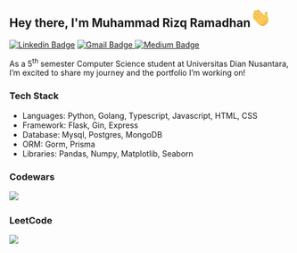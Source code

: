 ## Hey there, I'm Muhammad Rizq Ramadhan<img width=36 height=auto src="https://raw.githubusercontent.com/ABSphreak/ABSphreak/master/gifs/Hi.gif"><br>
<a href="https://www.linkedin.com/in/rizqramadhan/">
<img alt="Linkedin Badge" src="https://img.shields.io/badge/-rizqramadhan-blue?style=flat-square&amp;logo=Linkedin&amp;logoColor=white&amp;link=https://www.linkedin.com/in/rizqramadhan/" style="max-width: 100%;"></a>

<a href="mailto:rizq.ramadhan17@gmail.com">
<img alt="Gmail Badge" src="https://img.shields.io/badge/-rizq.ramadhan17@gmail.com-red?style=flat-square&amp;logo=Gmail&amp;logoColor=white&amp;link=mailto:rizq.ramadhan17@gmail.com" style="max-width: 100%;">
</a>

<a href="https://medium.com/@rizq.ramadhan17">
<img alt="Medium Badge" src="https://img.shields.io/badge/-rizq.ramadhan17-black?style=flat-square&amp;logo=Medium&amp;logoColor=white&amp;link=https://medium.com/@rizq.ramadhan17" style="max-width: 100%;">
</a>

As a 5<sup>th</sup> semester Computer Science student at Universitas Dian Nusantara, I’m excited to share my journey and the portfolio I’m working on!

<h3>Tech Stack</h3>
<ul>
  <li>Languages: Python, Golang, Typescript, Javascript, HTML, CSS</li>
  <li>Framework: Flask, Gin, Express</li>
  <li>Database: Mysql, Postgres, MongoDB</li>
  <li>ORM: Gorm, Prisma</li>
  <li>Libraries: Pandas, Numpy, Matplotlib, Seaborn</li>
</ul>

<h3>Codewars</h3>
<img src="https://www.codewars.com/users/egrizq/badges/large" style="max-width=100%;">

<h3>LeetCode</h3>
<img src="https://leetcard.jacoblin.cool/egrizq" style="max-width=100%;">
